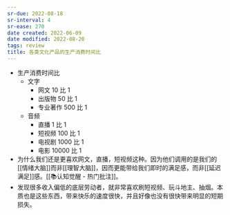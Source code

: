 ```yaml
---
sr-due: 2022-08-18
sr-interval: 4
sr-ease: 270
date created: 2022-06-09
date modified: 2022-08-20
tags: review
title: 各类文化产品的生产消费时间比
---
```

- 生产消费时间比
	- 文字
		- 网文 10 比 1
		- 出版物 50 比 1
		- 专业著作 500 比 1
	- 音频
		- 直播 1 比 1
		- 短视频 100 比 1
		- 电视剧 1000 比 1
		- 电影 10000 比 1
- 为什么我们还是更喜欢网文，直播，短视频这种。因为他们调用的是我们的 [[情绪大脑]]而非[[理智大脑]]，因而更能带给我们即时的满足感，而非[[延迟满足]]感。[[📚认知觉醒 - 热门批注]]。
- 发现很多收入偏低的底层劳动者，就非常喜欢刷短视频、玩斗地主、抽烟。本质也是这些东西，带来快乐的速度很快，并且好像也没有很快带来明显的短期损失。

